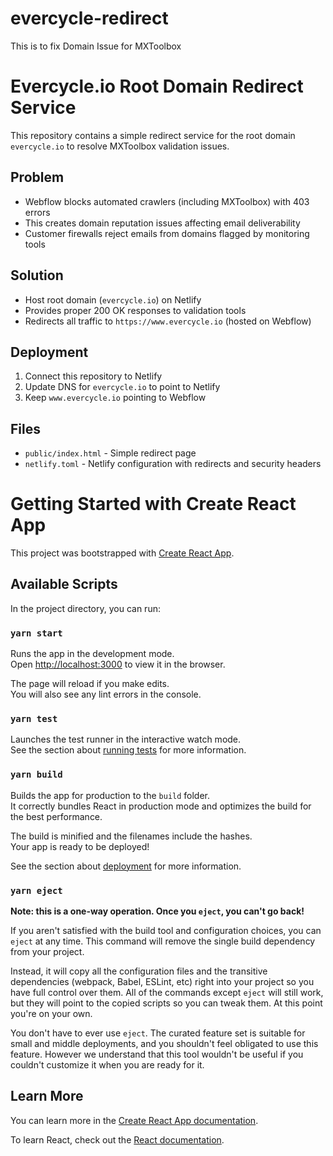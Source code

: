 # evercycle-redirect
This is to fix Domain Issue for MXToolbox


# Evercycle.io Root Domain Redirect Service

This repository contains a simple redirect service for the root domain `evercycle.io` to resolve MXToolbox validation issues.

## Problem
- Webflow blocks automated crawlers (including MXToolbox) with 403 errors
- This creates domain reputation issues affecting email deliverability
- Customer firewalls reject emails from domains flagged by monitoring tools

## Solution
- Host root domain (`evercycle.io`) on Netlify
- Provides proper 200 OK responses to validation tools
- Redirects all traffic to `https://www.evercycle.io` (hosted on Webflow)

## Deployment
1. Connect this repository to Netlify
2. Update DNS for `evercycle.io` to point to Netlify
3. Keep `www.evercycle.io` pointing to Webflow

## Files
- `public/index.html` - Simple redirect page
- `netlify.toml` - Netlify configuration with redirects and security headers

# Getting Started with Create React App

This project was bootstrapped with [Create React App](https://github.com/facebook/create-react-app).

## Available Scripts

In the project directory, you can run:

### `yarn start`

Runs the app in the development mode.\
Open [http://localhost:3000](http://localhost:3000) to view it in the browser.

The page will reload if you make edits.\
You will also see any lint errors in the console.

### `yarn test`

Launches the test runner in the interactive watch mode.\
See the section about [running tests](https://facebook.github.io/create-react-app/docs/running-tests) for more information.

### `yarn build`

Builds the app for production to the `build` folder.\
It correctly bundles React in production mode and optimizes the build for the best performance.

The build is minified and the filenames include the hashes.\
Your app is ready to be deployed!

See the section about [deployment](https://facebook.github.io/create-react-app/docs/deployment) for more information.

### `yarn eject`

**Note: this is a one-way operation. Once you `eject`, you can't go back!**

If you aren't satisfied with the build tool and configuration choices, you can `eject` at any time. This command will remove the single build dependency from your project.

Instead, it will copy all the configuration files and the transitive dependencies (webpack, Babel, ESLint, etc) right into your project so you have full control over them. All of the commands except `eject` will still work, but they will point to the copied scripts so you can tweak them. At this point you're on your own.

You don't have to ever use `eject`. The curated feature set is suitable for small and middle deployments, and you shouldn't feel obligated to use this feature. However we understand that this tool wouldn't be useful if you couldn't customize it when you are ready for it.

## Learn More

You can learn more in the [Create React App documentation](https://facebook.github.io/create-react-app/docs/getting-started).

To learn React, check out the [React documentation](https://reactjs.org/).

















